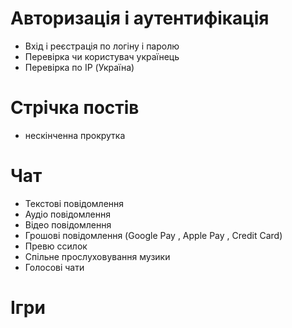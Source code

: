 # Авторизація і аутентифікація
- Вхід і реєстрація по логіну і паролю
- Перевірка чи користувач українець
- Перевірка по IP (Україна)
# Стрічка постів
- нескінченна прокрутка 
# Чат
- Текстові повідомлення
- Аудіо повідомлення
- Відео повідомлення
- Грошові повідомлення (Google Pay , Apple Pay , Credit Card)
- Превю ссилок
- Спільне прослуховування музики
- Голосові чати
# Ігри
